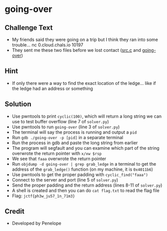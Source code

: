 # going-over

## Challenge Text
* My friends said they were going on a trip but I think they ran into some trouble... nc 0.cloud.chals.io 10197
* They sent me these two files before we lost contact ([src.c](challenge/files/src.c) and [going-over](challenge/going-over))

## Hint
* If only there were a way to find the exact location of the ledge... like if the ledge had an address or something

## Solution
* Use pwntools to print `cyclic(100)`, which will return a long string we can use to test buffer overflow (line 7 of `solver.py`)
* Use pwntools to run `going-over` (line 3 of `solver.py`)
* The terminal will say the process is running and output a `pid`
* Run `gdb ./going-over -p [pid]` in a separate terminal
* Run the process in gdb and paste the long string from earlier
* The program will segfault and you can examine which part of the string overwrote the return pointer with `x/xw $rsp`
* We see that `faaa` overwrote the return pointer
* Run `objdump -d going-over | grep grab_ledge` in a terminal to get the address of the `grab_ledge()` function (on my machine, it is `0x4011b6`)
* Use pwntools to get the proper padding with `cyclic_find("faaa")` 
* Connect to the server and port (line 5 of `solver.py`)
* Send the proper padding and the return address (lines 8-11 of `solver.py`)
* A shell is created and then you can do `cat flag.txt` to read the flag file
* Flag: `jctf{ph3w_ju57_1n_71m3}`

## Credit
* Developed by Penelope
